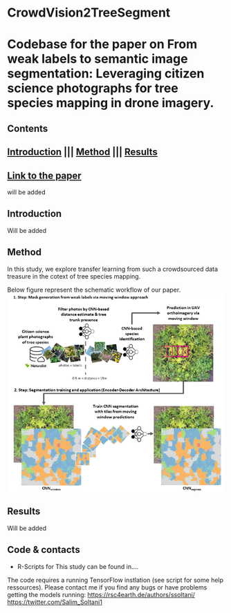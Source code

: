 # CrowdVision2TreeSegment



# Codebase for the paper  on From weak labels to semantic image segmentation: Leveraging citizen science photographs for tree species mapping in drone imagery.
## Contents
## [Introduction](#Introduction) ||| [Method](#Method) ||| [Results](#Results)

## [Link to the paper](https://doi.org/10.1016/j.ophoto.2022.100016)
will be added

## Introduction
Will be added




## Method
In this study, we explore transfer learning from such a crowdsourced data treasure in the cotext of tree species mapping. 

Below figure represent the schematic workflow of our paper.
![Workflow](https://github.com/salimsoltani28/CrowdVision2TreeSegment/blob/main/Workflow_final.png)


## Results
Will be added



## Code & contacts
* R-Scripts for This study  can be found in....

The code requires a running TensorFlow instlation (see script for some help ressources).
Please contact me if you find any bugs or have problems getting the models running:
https://rsc4earth.de/authors/ssoltani/     https://twitter.com/Salim_Soltani1

